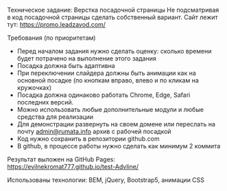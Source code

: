 
Техническое задание:
Верстка посадочной страницы
Не подсматривая в код посадочной страницы сделать собственный вариант. Сайт лежит тут: https://promo.leadzavod.com/

Требования (по приоритетам)
- Перед началом задания нужно сделать оценку: сколько времени будет потрачено на выполнение этого задания
- Посадка должна быть адаптивна
- При переключении слайдера должны быть анимации как на основной посадке (по кнопкам вправо, влево и по кликам на кружочках)
- Посадка должна одинаково работать Chrome, Edge, Safari последних версий.
- Можно использовать любые дополнительные модули и любые средства для реализации
- Для демонстрации развернуть на своем домене или переслать на почту admin@rumata.info архив с рабочей посадкой
- Код нужно сохранить в репозитории github.com
- В github, в процессе работы нужно сделать как минимум 2 коммита

Результат выложен на GitHub Pages: https://evilnekromat777.github.io/test-Advline/

Использованы технологии: BEM, jQuery, Bootstrap5, анимации CSS
